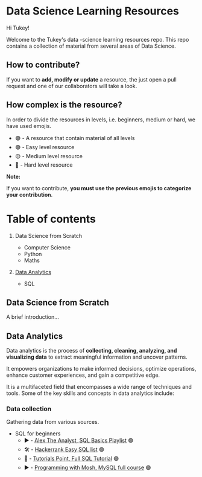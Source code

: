 # Data Science Learning Resources

Hi Tukey!

Welcome to the Tukey's data -science learning resources repo. This repo contains a collection of material from several areas of Data Science.

## How to contribute?

If you want to **add, modify or update** a resource, the just open a pull request and one of our collaborators will take a look.

## How complex is the resource?

In order to divide the resources in levels, i.e. beginners, medium or hard, we have used emojis.

- 🟣 - A resource that contain material of all levels
- 🟢 - Easy level resource
- 🟡 - Medium level resource
- 🔴 - Hard level resource

**Note:**

If you want to contribute, **you must use the previous emojis to categorize your contribution**.

# Table of contents

1. Data Science from Scratch
    * Computer Science
    * Python
    * Maths

2. [Data Analytics](#data-analytics)
    * SQL

## Data Science from Scratch

A brief introduction...

## Data Analytics

Data analytics is the process of **collecting, cleaning, analyzing, and visualizing data** to extract meaningful information and uncover patterns.

It empowers organizations to make informed decisions, optimize operations, enhance customer experiences, and gain a competitive edge.

It is a multifaceted field that encompasses a wide range of techniques and tools. Some of the key skills and concepts in data analytics include: 

### Data collection

Gathering data from various sources.

* SQL for beginners
    - ▶️ - [Alex The Analyst, SQL Basics Playlist](https://youtu.be/RSlqWnP-Dy8?si=RGS_VbVuM8fQkFnc) 🟢
    - 🛠️ - [Hackerrank Easy SQL list](https://www.hackerrank.com/domains/sql?badge_type=sql&filters%5Bstatus%5D%5B%5D=solved&filters%5Bdifficulty%5D%5B%5D=easy) 🟢
    - 📝 - [Tutorials Point, Full SQL Tutorial](https://www.tutorialspoint.com/sql/index.htm) 🟣
    - ▶️ - [Programming with Mosh, MySQL full course](https://youtu.be/7S_tz1z_5bA?si=Dlhy-8qWarVQP4FG) 🟣
    
